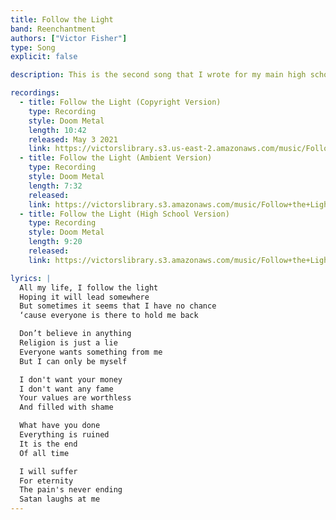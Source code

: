 ```yaml
---
title: Follow the Light
band: Reenchantment
authors: ["Victor Fisher"]
type: Song
explicit: false

description: This is the second song that I wrote for my main high school band Shroud of Delirium. It exemplifies our early doom metal sound. The lyrics describes the drive towards individuation that I experienced in my early teenage years.

recordings:
  - title: Follow the Light (Copyright Version)
    type: Recording
    style: Doom Metal
    length: 10:42
    released: May 3 2021
    link: https://victorslibrary.s3.us-east-2.amazonaws.com/music/Follow+the+Light/Follow+the+Light+(Copyright+Version).mp3
  - title: Follow the Light (Ambient Version)
    type: Recording
    style: Doom Metal
    length: 7:32
    released: 
    link: https://victorslibrary.s3.amazonaws.com/music/Follow+the+Light/Follow+the+Light+(Ambient+Version).mp3
  - title: Follow the Light (High School Version)
    type: Recording
    style: Doom Metal
    length: 9:20
    released: 
    link: https://victorslibrary.s3.amazonaws.com/music/Follow+the+Light/Follow+the+Light+(High+School+Version).mp3

lyrics: |
  All my life, I follow the light
  Hoping it will lead somewhere
  But sometimes it seems that I have no chance
  ‘cause everyone is there to hold me back

  Don’t believe in anything
  Religion is just a lie
  Everyone wants something from me
  But I can only be myself

  I don't want your money
  I don't want any fame
  Your values are worthless
  And filled with shame

  What have you done
  Everything is ruined
  It is the end
  Of all time

  I will suffer
  For eternity
  The pain's never ending
  Satan laughs at me
---
```

